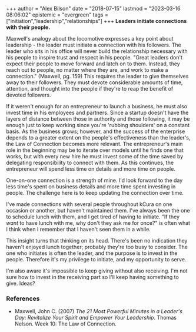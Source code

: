 +++
author = "Alex Bilson"
date = "2018-07-15"
lastmod = "2023-03-16 08:06:02"
epistemic = "evergreen"
tags = ["initiation","leadership","relationships"]
+++
**Leaders initiate connections with their people.**

Maxwell's analogy about the locomotive expresses a key point about leadership - the leader must initiate a connection with his followers.  The leader who sits in his office will never build the relationship necessary with his people to inspire trust and respect in his people.  "Great leaders don't expect their people to move forward and latch on to them. Instead, they reach out to people, no matter where they are, and work to make a connection." (Maxwell, pg. 159)  This requires the leader to give themselves away to their followers.  They must devote considerable amounts of time, attention, and thought into the people if they're to reap the benefit of devoted followers.

If it weren't enough for an entrepreneur to launch a business, he must also invest time in his employees and partners.  Since a startup doesn't have the layers of distance between those in authority and those following, it may be enough just to keep working since you're 'rubbing shoulders' on a constant basis.  As the business grows; however, and the success of the enterprise depends to a greater extent on the people's effectiveness than the leader's, the Law of Connection becomes more relevant.  The entrepreneur's main role in the beginning may be to iterate over models until he finds one that works, but with every new hire he must invest some of the time saved by delegating responsibility to connect with them.  As this continues, the entrepreneur will spend less time on details and more time on people.

One-on-one connection is a strength of mine.  I'd look forward to the day less time's spent on business details and more time spent investing in people.  The challenge here is to keep updating the connection over time.

I've made connections with several people throughout kCura on one occasion or another, but haven't maintained them.  I've always been the one to schedule lunch with them, and I get tired of having to initiate.  "If they _want_ to have lunch with me, why don't they ask me for once?" is often what I think when I remember that I haven't seen them in a while.

This insight turns that thinking on its head.  There's been no indication they haven't enjoyed lunch together; probably they're too busy to consider.  The one who initiates is often the leader, and the purpose is to invest in the people.  Therefore it's my privilege to initiate, and my opportunity to serve.

I'm also aware it's impossible to keep giving without also receiving.  I'm not sure how to invest in the receiving part so I'll keep having something to give.  Ideas?

### References

- Maxwell, John C. (2007) _The 21 Most Powerful Minutes in a Leader's Day: Revitalize Your Spirit and Empower Your Leadership_. Thomas Nelson. Week 10: The Law of Connection.
